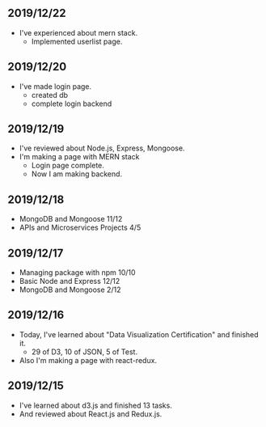 ## 2019/12/22

* I've experienced about mern stack.
  * Implemented userlist page.

## 2019/12/20

* I've made login page.
  * created db
  * complete login backend

## 2019/12/19

* I've reviewed about Node.js, Express, Mongoose.
* I'm making a page with MERN stack
  * Login page complete.
  * Now I am making backend.

## 2019/12/18

* MongoDB and Mongoose 11/12
* APIs and Microservices Projects 4/5

## 2019/12/17

* Managing package with npm 10/10
* Basic Node and Express 12/12
* MongoDB and Mongoose 2/12

## 2019/12/16
* Today, I've learned about "Data Visualization Certification" and finished it.
  * 29 of D3, 10 of JSON, 5 of Test.
* Also I'm making a page with react-redux.

## 2019/12/15
* I've learned about d3.js and finished 13 tasks.
* And reviewed about React.js and Redux.js.
